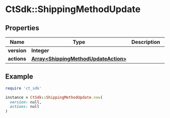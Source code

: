 # CtSdk::ShippingMethodUpdate

## Properties

| Name | Type | Description | Notes |
| ---- | ---- | ----------- | ----- |
| **version** | **Integer** |  |  |
| **actions** | [**Array&lt;ShippingMethodUpdateAction&gt;**](ShippingMethodUpdateAction.md) |  |  |

## Example

```ruby
require 'ct_sdk'

instance = CtSdk::ShippingMethodUpdate.new(
  version: null,
  actions: null
)
```

